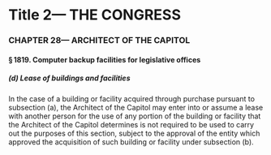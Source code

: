 
# Title 2— THE CONGRESS
### CHAPTER 28— ARCHITECT OF THE CAPITOL
#### § 1819. Computer backup facilities for legislative offices
##### (d) Lease of buildings and facilities

In the case of a building or facility acquired through purchase pursuant to subsection (a), the Architect of the Capitol may enter into or assume a lease with another person for the use of any portion of the building or facility that the Architect of the Capitol determines is not required to be used to carry out the purposes of this section, subject to the approval of the entity which approved the acquisition of such building or facility under subsection (b).
